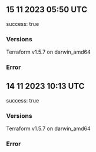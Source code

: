 ## 15 11 2023 05:50 UTC

success: true

### Versions

Terraform v1.5.7 on darwin_amd64

### Error

## 14 11 2023 10:13 UTC

success: true

### Versions

Terraform v1.5.7 on darwin_amd64

### Error



